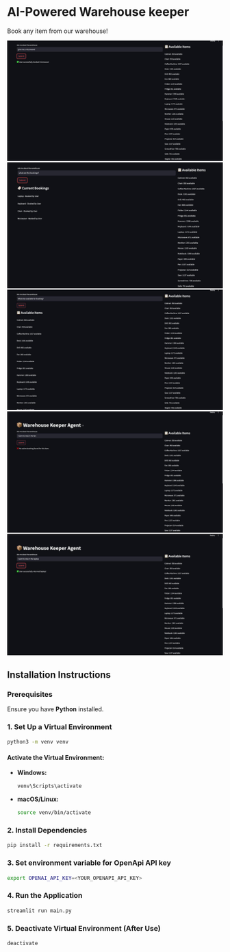 # AI-Powered Warehouse keeper

Book any item from our warehouse!

![screenshot](assets/photo_2025-02-02_12.23.15PM.jpeg)
![screenshot](assets/photo_2025-02-02_12.23.17PM.jpeg)
![screenshot](assets/photo_2025-02-02_12.23.18PM.jpeg)
![screenshot](assets/photo_2025-02-02_12.23.19PM.jpeg)
![screenshot](assets/photo_2025-02-02_12.23.20PM.jpeg)

## Installation Instructions

### Prerequisites

Ensure you have **Python** installed.

### 1. Set Up a Virtual Environment

```sh
python3 -m venv venv
```

#### Activate the Virtual Environment:

- **Windows:**
  ```sh
  venv\Scripts\activate
  ```
- **macOS/Linux:**
  ```sh
  source venv/bin/activate
  ```

### 2. Install Dependencies

```sh
pip install -r requirements.txt
```

### 3. Set environment variable for OpenApi API key

```sh
export OPENAI_API_KEY=<YOUR_OPENAPI_API_KEY>
```

### 4. Run the Application

```sh
streamlit run main.py
```

### 5. Deactivate Virtual Environment (After Use)

```sh
deactivate
```


